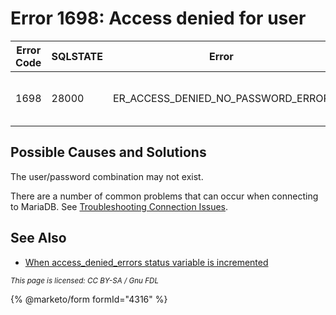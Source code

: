 # Error 1698: Access denied for user

| Error Code | SQLSTATE | Error                                   | Description                      |
| ---------- | -------- | --------------------------------------- | -------------------------------- |
| 1698       | 28000    | ER\_ACCESS\_DENIED\_NO\_PASSWORD\_ERROR | Access denied for user '%s'@'%s' |

## Possible Causes and Solutions

The user/password combination may not exist.

There are a number of common problems that can occur when connecting to MariaDB. See [Troubleshooting Connection Issues](../../../mariadb-quickstart-guides/mariadb-connection-troubleshooting-guide.md).

## See Also

* [When access\_denied\_errors status variable is incremented](../../../security/user-account-management/incrementing-of-the-access_denied_errors-status-variable.md)

<sub>_This page is licensed: CC BY-SA / Gnu FDL_</sub>

{% @marketo/form formId="4316" %}
